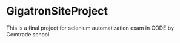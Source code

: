# GigatronSiteProject

This is a final project for selenium automatization exam in CODE by Comtrade school.
